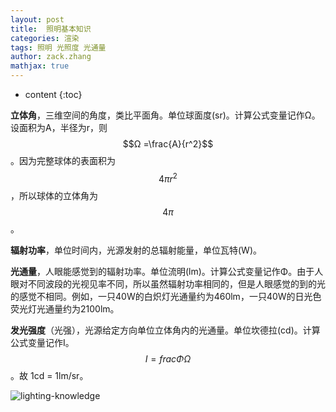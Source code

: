 ```yaml
---
layout: post
title:  照明基本知识
categories: 渲染
tags: 照明 光照度 光通量
author: zack.zhang
mathjax: true
---
```


* content
{:toc}

<!-- more -->

**立体角**，三维空间的角度，类比平面角。单位球面度(sr)。计算公式变量记作Ω。设面积为A，半径为r，则$$Ω =\frac{A}{r^2}$$。因为完整球体的表面积为$$4{\pi}r^2$$，所以球体的立体角为$$4{\pi}$$。

**辐射功率**，单位时间内，光源发射的总辐射能量，单位瓦特(W)。

**光通量**，人眼能感觉到的辐射功率。单位流明(lm)。计算公式变量记作Φ。由于人眼对不同波段的光视见率不同，所以虽然辐射功率相同的，但是人眼感觉的到的光的感觉不相同。例如，一只40W的白炽灯光通量约为460lm，一只40W的日光色荧光灯光通量约为2100lm。

**发光强度**（光强），光源给定方向单位立体角内的光通量。单位坎德拉(cd)。计算公式变量记作I。$$I =frac{Φ}{Ω}$$。故 1cd = 1lm/sr。

![lighting-knowledge](https://zd304.github.io/assets/img/lighting-knowledge.jpg)<br/>